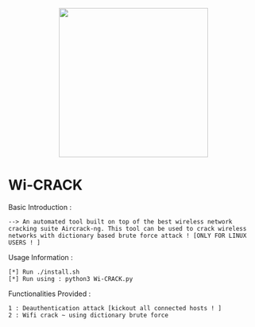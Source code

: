 <p align="center">
<img src="https://i.ibb.co/v1jGRPj/wicrack.png" width="300px" height="300px">
</p>


# Wi-CRACK

Basic Introduction : 

	--> An automated tool built on top of the best wireless network cracking suite Aircrack-ng. This tool can be used to crack wireless networks with dictionary based brute force attack ! [ONLY FOR LINUX USERS ! ]
 
  
Usage Information :

	[*] Run ./install.sh
	[*] Run using : python3 Wi-CRACK.py
	
Functionalities Provided : 

    1 : Deauthentication attack [kickout all connected hosts ! ]
    2 : Wifi crack ~ using dictionary brute force
